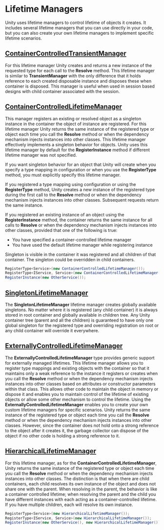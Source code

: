 # Lifetime Managers

Unity uses lifetime managers to control lifetime of objects it creates. It includes several lifetime managers that you can use directly in your code, but you can also create your own lifetime managers to implement specific lifetime scenarios.

## [ContainerControlledTransientManager](xref:Unity.Lifetime.ContainerControlledTransientManager)

For this lifetime manager Unity creates and returns a new instance of the requested type for each call to the **Resolve** method. This lifetime manager is similar to **TransientManager** with the only difference that it holds reference to each created disposable instance and disposes these when container is disposed.
This manager is useful when used in session based designs with child container associated with the session.

## [ContainerControlledLifetimeManager](xref:Unity.Lifetime.ContainerControlledLifetimeManager)

This manager registers an existing or resolved object as a singleton instance in the container the object of instance are registered. For this lifetime manager Unity returns the same instance of the registered type or object each time you call the **Resolve** method or when the dependency mechanism injects instances into other classes. This lifetime manager effectively implements a singleton behavior for objects. Unity uses this lifetime manager by default for the **RegisterInstance** method if different lifetime manager was not specified.

If you want singleton behavior for an object that Unity will create when you specify a type mapping in configuration or when you use the **RegisterType** method, you must explicitly specify this lifetime manager.

If you registered a type mapping using configuration or using the **RegisterType** method, Unity creates a new instance of the registered type during the first call to the **Resolve** method or when the dependency mechanism injects instances into other classes. Subsequent requests return the same instance.

If you registered an existing instance of an object using the **RegisterInstance** method, the container returns the same instance for all calls to **Resolve** or when the dependency mechanism injects instances into other classes, provided that one of the following is true:

- You have specified a container-controlled lifetime manager
- You have used the default lifetime manager while registering instance

Singleton is visible in the container it was registered and all children of that container. The singleton could be overridden in child containers.

```C#
RegisterType<Service>(new ContainerControlledLifetimeManager());           <-- Service is a singleton
RegisterType<IService, Service>(new ContainerControlledLifetimeManager()); <-- IService is a singleton
RegisterInstance(new OtherService());                                      <-- OtherService is a singleton
```

## [SingletonLifetimeManager](xref:Unity.Lifetime.SingletonLifetimeManager)

The **SingletonLifetimeManager** lifetime manager creates globally available singletons. No matter where it is registered (any child container) it is always stored in root container and globally available in children tree.
Any Unity container tree (parent and all the children) is guaranteed to have only one global singleton for the registered type and overriding registration on root or any child container will override it everywhere.

## [ExternallyControlledLifetimeManager](xref:Unity.Lifetime.ExternallyControlledLifetimeManager)

The **ExternallyControlledLifetimeManager** type provides generic support for externally managed lifetimes. This lifetime manager allows you to register type mappings and existing objects with the container so that it maintains only a weak reference to the instance it registers or creates when you call the **Resolve** method or when the dependency mechanism injects instances into other classes based on attributes or constructor parameters within that class. This allows other code to maintain the object in memory or dispose it and enables you to maintain control of the lifetime of existing objects or allow some other mechanism to control the lifetime. Using the **ExternallyControlledLifetimeManager** enables you to create your own custom lifetime managers for specific scenarios. Unity returns the same instance of the registered type or object each time you call the **Resolve** method or when the dependency mechanism injects instances into other classes. However, since the container does not hold onto a strong reference to the object after it creates it, the garbage collector can dispose of the object if no other code is holding a strong reference to it.

## [HierarchicalLifetimeManager](xref:Unity.Lifetime.HierarchicalLifetimeManager)

For this lifetime manager, as for the **ContainerControlledLifetimeManager**, Unity returns the same instance of the registered type or object each time you call the **Resolve** method or when the dependency mechanism injects instances into other classes. The distinction is that when there are child containers, each child resolves its own instance of the object and does not share one with the parent. When resolving in the parent, the behavior is like a container controlled lifetime; when resolving the parent and the child you have different instances with each acting as a container-controlled lifetime. If you have multiple children, each will resolve its own instance.

```C#
RegisterType<Service>(new HierarchicalLifetimeManager());                <-- Service is a per child singleton
RegisterType<IService, Service>(new HierarchicalLifetimeManager());      <-- IService is a per child singleton
RegisterInstance(new OtherService(), new HierarchicalLifetimeManager()); <-- OtherService is a per child singleton
```